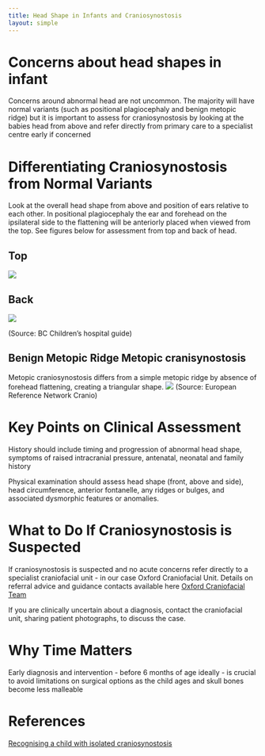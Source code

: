 ```yaml
---
title: Head Shape in Infants and Craniosynostosis
layout: simple
---
```


# Concerns about head shapes in infant
Concerns around abnormal head are not uncommon.  The majority will have normal variants (such as positional plagiocephaly and benign metopic ridge) but it is important to assess for craniosynostosis by looking at the babies head from above and refer directly from primary care to a specialist centre early if concerned
 

# Differentiating Craniosynostosis from Normal Variants 
Look at the overall head shape from above and position of ears relative to each other.  In positional plagiocephaly the ear and forehead on the ipsilateral side to the flattening will be anteriorly placed when viewed from the top.  See figures below for assessment from top and back of head.

## Top
![]({{site.baseurl}}/images/IMG_0081.jpeg)

## Back
![]({{site.baseurl}}/images/IMG_0082.jpeg)

(Source: BC Children’s hospital guide)

## Benign Metopic Ridge Metopic cranisynostosis
Metopic craniosynostosis differs from a simple metopic ridge by absence of forehead flattening, creating a triangular shape.
![]({{site.baseurl}}/images/IMG_0083.jpeg)
(Source: European Reference Network Cranio)

# Key Points on Clinical Assessment
History should include timing and progression of abnormal head shape, symptoms of raised intracranial pressure, antenatal, neonatal and family history

Physical examination should assess head shape (front, above and side), head circumference, anterior fontanelle, any ridges or bulges, and associated dysmorphic features or anomalies.
		
# What to Do If Craniosynostosis is Suspected 
If craniosynostosis is suspected and no acute concerns refer directly to a specialist  craniofacial unit - in our case Oxford Craniofacial Unit.  Details on referral advice and guidance contacts available here  [Oxford Craniofacial Team](https://www.ouh.nhs.uk/craniofacial/)

If you are clinically uncertain about a diagnosis, contact the craniofacial unit, sharing patient photographs, to discuss the case.


# Why Time Matters
Early diagnosis and intervention - before 6 months of age ideally -  is crucial to avoid limitations on surgical options as the child ages and skull bones become less malleable

# References

[Recognising a child with isolated craniosynostosis](https://www.bmj.com/content/381/bmj-2022-073906)

